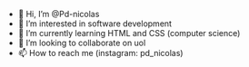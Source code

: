 - 👋 Hi, I’m @Pd-nicolas
- 👀 I’m interested in software development
- 🌱 I’m currently learning HTML and CSS (computer science)
- 💞️ I’m looking to collaborate on uol
- 📫 How to reach me (instagram: pd_nicolas) 

<!---
Pd-nicolas/Pd-nicolas is a ✨ special ✨ repository because its `README.md` (this file) appears on your GitHub profile.
You can click the Preview link to take a look at your changes.
--->
